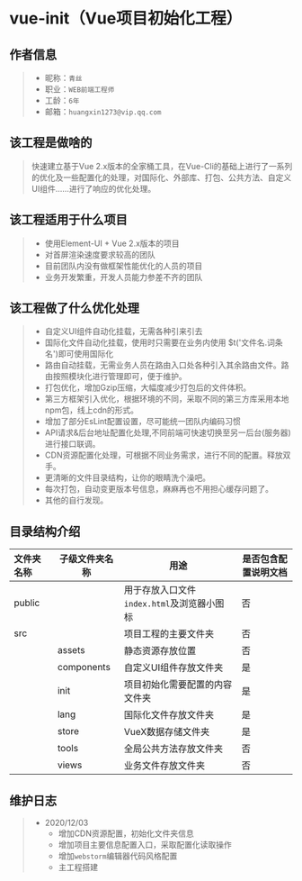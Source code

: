 # vue-init（Vue项目初始化工程）

## 作者信息
> * 昵称：`青丝`
> * 职业：`WEB前端工程师`
> * 工龄：`6年`
> * 邮箱：`huangxin1273@vip.qq.com`

## 该工程是做啥的
> 快速建立基于Vue 2.x版本的全家桶工具，在Vue-Cli的基础上进行了一系列的优化及一些配置化的处理，对国际化、外部库、打包、公共方法、自定义UI组件……进行了响应的优化处理。

## 该工程适用于什么项目
> * 使用Element-UI + Vue 2.x版本的项目
> * 对首屏渲染速度要求较高的团队
> * 目前团队内没有做框架性能优化的人员的项目
> * 业务开发繁重，开发人员能力参差不齐的团队

## 该工程做了什么优化处理
> * 自定义UI组件自动化挂载，无需各种引来引去
> * 国际化文件自动化挂载，使用时只需要在业务内使用 $t('文件名.词条名')即可使用国际化
> * 路由自动挂载，无需业务人员在路由入口处各种引入其余路由文件。路由按照模块化进行管理即可，便于维护。
> * 打包优化，增加Gzip压缩，大幅度减少打包后的文件体积。
> * 第三方框架引入优化，根据环境的不同，采取不同的第三方库采用本地npm包，线上cdn的形式。
> * 增加了部分EsLint配置设置，尽可能统一团队内编码习惯
> * API请求&后台地址配置化处理,不同前端可快速切换至另一后台(服务器)进行接口联调。
> * CDN资源配置化处理，可根据不同业务需求，进行不同的配置。释放双手。
> * 更清晰的文件目录结构，让你的眼睛洗个澡吧。
> * 每次打包，自动变更版本号信息，麻麻再也不用担心缓存问题了。
> * 其他的自行发现。

## 目录结构介绍
| 文件夹名称 | 子级文件夹名称 | 用途 | 是否包含配置说明文档 |
|:---------|-------------|------|----------------- |
| public   |             | 用于存放入口文件`index.html`及浏览器小图标 | 否 |
| src      |             | 项目工程的主要文件夹 | 否 |
|          | assets      | 静态资源存放位置    | 否 |
|          | components  | 自定义UI组件存放文件夹 | 是 |
|          | init        | 项目初始化需要配置的内容文件夹 | 是  |
|          | lang        | 国际化文件存放文件夹     |  是  |
|          | store       | VueX数据存储文件夹     | 是  |
|          | tools       | 全局公共方法存放文件夹   | 否 |
|          | views       | 业务文件存放文件夹      | 否 |

## 维护日志
> * 2020/12/03
>   * 增加CDN资源配置，初始化文件夹信息
>   * 增加项目主要信息配置入口，采取配置化读取操作
>   * 增加`webstorm`编辑器代码风格配置
>   * 主工程搭建
